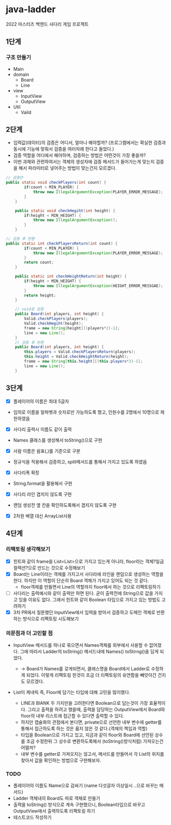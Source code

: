 # java-ladder
2022 마스터즈 백엔드 사다리 게임 프로젝트

## 1단계

### 구조 만들기

- Main</br>
- domain</br>
    - Board</br>
    - Line</br>
- view</br>
    - InputView</br>
    - OutputView</br>
- Util</br>
    - Vaild</br>

## 2단계

- 입력값(데이터)의 검증은 어디서, 얼마나 해야할까? (프로그램에서는 확실한 검증과 동시에 기능에 맞춰서 검증을 여러차례 한다고 들었다.)
- 검증 역할을 어디에서 해야하며, 검증하는 방법은 어떤것이 가장 좋을까?
- 이번 과제와 관련하여서는 객체의 생성자에 검증 메서드가 들어가는게 맞는지 검증을 해서 파라미터로 넣어주는 방법이 맞는건지 모르겠다. 
```java
// 검증만
public static void checkPlayers(int count) {
        if(count < MIN_PLAYER) {
            throw new IllegalArgumentException(PLAYER_ERROR_MESSAGE);
        }
    }

    public static void checkHegiht(int height) {
        if(height < MIN_HEIGHT) {
            throw new IllegalArgumentException();
        }
    }
```

```java
// 검증 후 반환
public static int checkPlayersReturn(int count) {
        if(count < MIN_PLAYER) {
            throw new IllegalArgumentException(PLAYER_ERROR_MESSAGE);
        }
        return count;
    }

    public static int checkHeightReturn(int height) {
        if(height < MIN_HEIGHT) {
            throw new IllegalArgumentException(HEIGHT_ERROR_MESSGAE);
        }
        return height;
    }
```

```java
    // void로 검증
    public Board(int players, int height) {
        Valid.checkPlayers(players);
        Valid.checkHegiht(height);
        frame = new String[height][(players*2)-1];
        line = new Line();
    }
    // 검증 후 반환
    public Board(int players, int height) {
        this.players = Valid.checkPlayersReturn(players);
        this.height = Valid.checkHeightReturn(height);
        frame = new String[this.height][(this.players*2)-1];
        line = new Line();
    }
```

## 3단계

- [x] 플레이어의 이름은 최대 5글자
- 임의로 이름을 알파벳과 숫자로만 가능하도록 했고, 인원수를 2명에서 10명으로 제한하였음

- [x] 사다리 출력시 이름도 같이 출력
- Names 클래스를 생성해서 toString()으로 구현

- [x] 사람 이름은 쉼표(,)를 기준으로 구분
- 정규식을 적용해서 검증하고, split메서드를 통해서 가지고 있도록 하였음

- [x] 사다리폭 확장
- String.format을 활용해서 구현

- [x] 사다리 라인 겹치지 않도록 구현
- 랜덤 생성전 옆 칸을 확인하도록해서 겹치지 않도록 구현

- [x] 2차원 배열 대신 ArrayList사용

## 4단계

### 리팩토링 생각해보기

- [x] 힌트와 같이 frame을 List<List<String>>으로 가지고 있는게 아니라, floor라는 객체?일급컬렉션?으로 만드는 것으로 수정해보기
- [x] Board는 Line이라는 객체를 가지고서 사다라에 라인을 랜덤으로 생성하는 역할을 한다. 하지만 이 역할이 단순히 Board 객체가 가지고 있어도 되는 것 같다.
  * floor객체를 만들면서 Line의 역할까지 floor에서 하는 것으로 리팩토링하기 
- [ ] 사다리는 출력예시와 같이 출력만 하면 된다. 굳이 출력전에 String으로 값을 가지고 있을 이유도 없다. 그래서 힌트와 같이 Boolean 타입으로 가지고 있는 방법도 고려하기
- [x] 3차 PR에서 질문했던 InputView에서 입력을 받아서 검증하고 도메인 객체로 반환하는 방식으로 리팩토링 시도해보기

### 의문점과 더 고민할 점
* InputView 메서드를 하나로 묶으면서 Names객체를 외부에서 사용할 수 없어졌다. 그에 따라서 Ladder의 toString() 메서드내에 Names() toStirng()을 담게 되었다. 
  * -> Board가 Names를 갖게되면서, 클래스명을 Board에서 Ladder로 수정하게 되었다. 이렇게 리팩토링 한것이 조금 더 리팩토링의 유연함을 빼앗아간 건지도 모르겠다.

* List이 제네릭 즉, Floor에 담기는 타입에 대해 고민을 많이했다.
  * LINE과 BlANK 두 가지만을 고려한다면 Boolean으로 담는것이 가장 효율적이다. 그리고 출력을 하려고 했을때, 출력을 담당하는 OutputView에서 Board와 floor의 내부 리스트에 접근할 수 있다면 출력할 수 있다.
  * 하지만 캡슐화의 관점에서 본다면, private으로 선언한 내부 변수에 getter를 통해서 접근하도록 하는 것은 옳지 않은 것 같다.(객체의 책임과 역할)
  * 타입을 Boolean으로 가지고 있고, 지금과 같이 floor와 Board에 선언된 상수를 조금 수정한뒤 그 상수로 변환하도록해서 (toString()방식처럼) 가져오는건 어떨까?
  * 내부 변수를 getter로 가져오지는 않고서, 메서드를 만들어서 각 List의 위치를 찾아서 값을 확인하는 방법으로 구현해보자.

### TODO
* 플레이어의 이름도 Name으로 감싸기 (name 다섯글자 이상일시 ..으로 바꾸는 메서드)
* Ladder 객체내의 Board도 따로 객체로 만들기
* 출력을 toString() 방식으로 계속 구현했으니, Boolean타입으로 바꾸고 OutputView에서 출력하도록 리팩토링 하기
* 테스트코드 작성하기